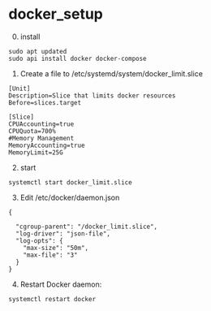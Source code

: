 # docker_setup

0. install
```
sudo apt updated
sudo api install docker docker-compose
```

1. Create a file to /etc/systemd/system/docker_limit.slice
```
[Unit]
Description=Slice that limits docker resources
Before=slices.target

[Slice]
CPUAccounting=true
CPUQuota=700%
#Memory Management
MemoryAccounting=true
MemoryLimit=25G
```
2. start
```
systemctl start docker_limit.slice
```

3. Edit /etc/docker/daemon.json
```
{
  
  "cgroup-parent": "/docker_limit.slice",
  "log-driver": "json-file",
  "log-opts": {
    "max-size": "50m",
    "max-file": "3"
  }
}
```
4. Restart Docker daemon: 
``` 
systemctl restart docker
```
